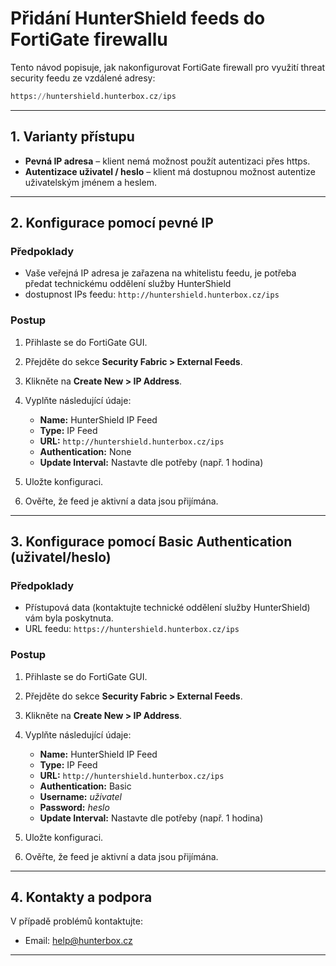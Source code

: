 # Přidání HunterShield feeds do FortiGate firewallu

Tento návod popisuje, jak nakonfigurovat FortiGate firewall pro využití threat security feedu ze vzdálené adresy:

```python
https://huntershield.hunterbox.cz/ips
```

---

## 1. Varianty přístupu

- **Pevná IP adresa** – klient nemá možnost použít autentizaci přes https.
- **Autentizace uživatel / heslo** – klient má dostupnou možnost autentize uživatelským jménem a heslem.

---

## 2. Konfigurace pomocí pevné IP

### Předpoklady

- Vaše veřejná IP adresa je zařazena na whitelistu feedu, je potřeba předat technickému oddělení služby HunterShield
- dostupnost IPs feedu: `http://huntershield.hunterbox.cz/ips`

### Postup

1. Přihlaste se do FortiGate GUI.
2. Přejděte do sekce **Security Fabric > External Feeds**.
3. Klikněte na **Create New > IP Address**.
4. Vyplňte následující údaje:

   - **Name:** HunterShield IP Feed
   - **Type:** IP Feed
   - **URL:** `http://huntershield.hunterbox.cz/ips`
   - **Authentication:** None
   - **Update Interval:** Nastavte dle potřeby (např. 1 hodina)

5. Uložte konfiguraci.
6. Ověřte, že feed je aktivní a data jsou přijímána.

---

## 3. Konfigurace pomocí Basic Authentication (uživatel/heslo)

### Předpoklady

- Přístupová data (kontaktujte technické oddělení služby HunterShield) vám byla poskytnuta.
- URL feedu: `https://huntershield.hunterbox.cz/ips`

### Postup

1. Přihlaste se do FortiGate GUI.
2. Přejděte do sekce **Security Fabric > External Feeds**.
3. Klikněte na **Create New > IP Address**.
4. Vyplňte následující údaje:

   - **Name:** HunterShield IP Feed
   - **Type:** IP Feed
   - **URL:** `http://huntershield.hunterbox.cz/ips`
   - **Authentication:** Basic
   - **Username:** *uživatel*
   - **Password:** *heslo*
   - **Update Interval:** Nastavte dle potřeby (např. 1 hodina)

5. Uložte konfiguraci.
6. Ověřte, že feed je aktivní a data jsou přijímána.

---

## 4. Kontakty a podpora

V případě problémů kontaktujte:

- Email: help@hunterbox.cz

---
